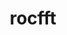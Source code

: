 ---
title: "rocfft"
layout: cache
categories: [package, develop]
meta: {"versions": ["5.5.1", "5.6.1"], "compilers": ["gcc@=11.1.0", "gcc@=11.4.0"], "oss": ["ubuntu20.04"], "platforms": ["linux"], "targets": ["x86_64_v3"], "stacks": ["e4s", "root"], "num_specs": 12, "num_specs_by_stack": {"root": 12, "e4s": 12}}
spec_details: [{"hash": "z2y7ejgvcwufg2hlapl5jwmqpetluz2z", "compiler": "gcc@=11.1.0", "versions": ["5.5.1"], "os": "ubuntu20.04", "platform": "linux", "target": "x86_64_v3", "variants": ["amdgpu_target=gfx90a", "amdgpu_target_sram_ecc=auto", "build_system=cmake", "build_type=Release", "generator=make", "~ipo", "patches=dcdbbd2"], "stacks": ["root", "e4s"], "size": "-", "tarball": "https://binaries.spack.io/develop/build_cache/linux-ubuntu20.04-x86_64_v3/gcc-11.1.0/rocfft-5.5.1/linux-ubuntu20.04-x86_64_v3-gcc-11.1.0-rocfft-5.5.1-z2y7ejgvcwufg2hlapl5jwmqpetluz2z.spack"}, {"hash": "u2odvs6tceuaf7rdzddnzlnxa5u63hs4", "compiler": "gcc@=11.1.0", "versions": ["5.5.1"], "os": "ubuntu20.04", "platform": "linux", "target": "x86_64_v3", "variants": ["amdgpu_target=gfx90a", "amdgpu_target_sram_ecc=auto", "build_system=cmake", "build_type=Release", "generator=make", "~ipo", "patches=dcdbbd2"], "stacks": ["root", "e4s"], "size": "-", "tarball": "https://binaries.spack.io/develop/build_cache/linux-ubuntu20.04-x86_64_v3/gcc-11.1.0/rocfft-5.5.1/linux-ubuntu20.04-x86_64_v3-gcc-11.1.0-rocfft-5.5.1-u2odvs6tceuaf7rdzddnzlnxa5u63hs4.spack"}, {"hash": "6cowz5hvvhhruy33bba6rxdov3vgz4up", "compiler": "gcc@=11.1.0", "versions": ["5.5.1"], "os": "ubuntu20.04", "platform": "linux", "target": "x86_64_v3", "variants": ["amdgpu_target=gfx90a", "amdgpu_target_sram_ecc=auto", "build_system=cmake", "build_type=Release", "generator=make", "~ipo", "patches=dcdbbd2"], "stacks": ["root", "e4s"], "size": "-", "tarball": "https://binaries.spack.io/develop/build_cache/linux-ubuntu20.04-x86_64_v3/gcc-11.1.0/rocfft-5.5.1/linux-ubuntu20.04-x86_64_v3-gcc-11.1.0-rocfft-5.5.1-6cowz5hvvhhruy33bba6rxdov3vgz4up.spack"}, {"hash": "vwdqqtqpmcqiukvuevxkwcw5gs4txe3h", "compiler": "gcc@=11.1.0", "versions": ["5.5.1"], "os": "ubuntu20.04", "platform": "linux", "target": "x86_64_v3", "variants": ["amdgpu_target=gfx90a", "amdgpu_target_sram_ecc=auto", "build_system=cmake", "build_type=Release", "generator=make", "~ipo", "patches=dcdbbd2"], "stacks": ["root", "e4s"], "size": "-", "tarball": "https://binaries.spack.io/develop/build_cache/linux-ubuntu20.04-x86_64_v3/gcc-11.1.0/rocfft-5.5.1/linux-ubuntu20.04-x86_64_v3-gcc-11.1.0-rocfft-5.5.1-vwdqqtqpmcqiukvuevxkwcw5gs4txe3h.spack"}, {"hash": "xepu5ejwxhbnxnraho75w5t24ckgsmy7", "compiler": "gcc@=11.1.0", "versions": ["5.5.1"], "os": "ubuntu20.04", "platform": "linux", "target": "x86_64_v3", "variants": ["amdgpu_target=gfx90a", "amdgpu_target_sram_ecc=auto", "build_system=cmake", "build_type=Release", "generator=make", "~ipo", "patches=dcdbbd2"], "stacks": ["root", "e4s"], "size": "-", "tarball": "https://binaries.spack.io/develop/build_cache/linux-ubuntu20.04-x86_64_v3/gcc-11.1.0/rocfft-5.5.1/linux-ubuntu20.04-x86_64_v3-gcc-11.1.0-rocfft-5.5.1-xepu5ejwxhbnxnraho75w5t24ckgsmy7.spack"}, {"hash": "l4a7ipwsyz5rzndbh35b2sv7sjv7vdmz", "compiler": "gcc@=11.1.0", "versions": ["5.5.1"], "os": "ubuntu20.04", "platform": "linux", "target": "x86_64_v3", "variants": ["amdgpu_target=gfx90a", "amdgpu_target_sram_ecc=auto", "build_system=cmake", "build_type=Release", "generator=make", "~ipo", "patches=dcdbbd2"], "stacks": ["root", "e4s"], "size": "-", "tarball": "https://binaries.spack.io/develop/build_cache/linux-ubuntu20.04-x86_64_v3/gcc-11.1.0/rocfft-5.5.1/linux-ubuntu20.04-x86_64_v3-gcc-11.1.0-rocfft-5.5.1-l4a7ipwsyz5rzndbh35b2sv7sjv7vdmz.spack"}, {"hash": "aiaorlvuz3nj3nlub4wfkwgkps7rlq22", "compiler": "gcc@=11.1.0", "versions": ["5.5.1"], "os": "ubuntu20.04", "platform": "linux", "target": "x86_64_v3", "variants": ["amdgpu_target=gfx90a", "amdgpu_target_sram_ecc=auto", "build_system=cmake", "build_type=Release", "generator=make", "~ipo", "patches=dcdbbd2"], "stacks": ["root", "e4s"], "size": "-", "tarball": "https://binaries.spack.io/develop/build_cache/linux-ubuntu20.04-x86_64_v3/gcc-11.1.0/rocfft-5.5.1/linux-ubuntu20.04-x86_64_v3-gcc-11.1.0-rocfft-5.5.1-aiaorlvuz3nj3nlub4wfkwgkps7rlq22.spack"}, {"hash": "iralhvzmo6gt66ebic4f7fnqd32blwiv", "compiler": "gcc@=11.1.0", "versions": ["5.5.1"], "os": "ubuntu20.04", "platform": "linux", "target": "x86_64_v3", "variants": ["amdgpu_target=gfx90a", "amdgpu_target_sram_ecc=auto", "build_system=cmake", "build_type=Release", "generator=make", "~ipo", "patches=dcdbbd2"], "stacks": ["root", "e4s"], "size": "-", "tarball": "https://binaries.spack.io/develop/build_cache/linux-ubuntu20.04-x86_64_v3/gcc-11.1.0/rocfft-5.5.1/linux-ubuntu20.04-x86_64_v3-gcc-11.1.0-rocfft-5.5.1-iralhvzmo6gt66ebic4f7fnqd32blwiv.spack"}, {"hash": "u2cdgmqqfu65qeswxhpkk6t5ztnmntiu", "compiler": "gcc@=11.4.0", "versions": ["5.6.1"], "os": "ubuntu20.04", "platform": "linux", "target": "x86_64_v3", "variants": ["amdgpu_target=auto", "amdgpu_target_sram_ecc=auto", "build_system=cmake", "build_type=Release", "generator=make", "~ipo"], "stacks": ["root", "e4s"], "size": "-", "tarball": "https://binaries.spack.io/develop/build_cache/linux-ubuntu20.04-x86_64_v3/gcc-11.4.0/rocfft-5.6.1/linux-ubuntu20.04-x86_64_v3-gcc-11.4.0-rocfft-5.6.1-u2cdgmqqfu65qeswxhpkk6t5ztnmntiu.spack"}, {"hash": "2uqo4cnmhbpb47khlrtwhclbqd7kokfc", "compiler": "gcc@=11.4.0", "versions": ["5.6.1"], "os": "ubuntu20.04", "platform": "linux", "target": "x86_64_v3", "variants": ["amdgpu_target=auto", "amdgpu_target_sram_ecc=auto", "build_system=cmake", "build_type=Release", "generator=make", "~ipo"], "stacks": ["root", "e4s"], "size": "-", "tarball": "https://binaries.spack.io/develop/build_cache/linux-ubuntu20.04-x86_64_v3/gcc-11.4.0/rocfft-5.6.1/linux-ubuntu20.04-x86_64_v3-gcc-11.4.0-rocfft-5.6.1-2uqo4cnmhbpb47khlrtwhclbqd7kokfc.spack"}, {"hash": "cgh67z5exhp54bwkq3ftrujatgx5ywgr", "compiler": "gcc@=11.4.0", "versions": ["5.6.1"], "os": "ubuntu20.04", "platform": "linux", "target": "x86_64_v3", "variants": ["amdgpu_target=auto", "amdgpu_target_sram_ecc=auto", "build_system=cmake", "build_type=Release", "generator=make", "~ipo"], "stacks": ["root", "e4s"], "size": "-", "tarball": "https://binaries.spack.io/develop/build_cache/linux-ubuntu20.04-x86_64_v3/gcc-11.4.0/rocfft-5.6.1/linux-ubuntu20.04-x86_64_v3-gcc-11.4.0-rocfft-5.6.1-cgh67z5exhp54bwkq3ftrujatgx5ywgr.spack"}, {"hash": "w6tpnltonlom5u3rhrkh6ywcvstjlkcc", "compiler": "gcc@=11.4.0", "versions": ["5.6.1"], "os": "ubuntu20.04", "platform": "linux", "target": "x86_64_v3", "variants": ["amdgpu_target=auto", "amdgpu_target_sram_ecc=auto", "build_system=cmake", "build_type=Release", "generator=make", "~ipo"], "stacks": ["root", "e4s"], "size": "-", "tarball": "https://binaries.spack.io/develop/build_cache/linux-ubuntu20.04-x86_64_v3/gcc-11.4.0/rocfft-5.6.1/linux-ubuntu20.04-x86_64_v3-gcc-11.4.0-rocfft-5.6.1-w6tpnltonlom5u3rhrkh6ywcvstjlkcc.spack"}]
---